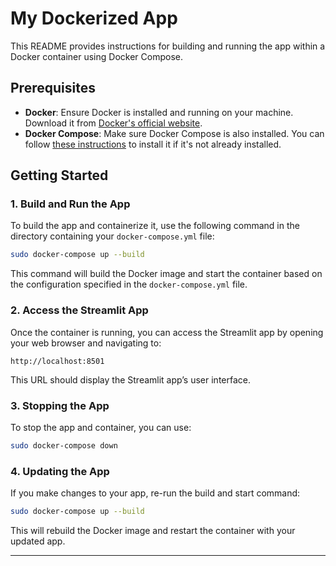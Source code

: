 # My Dockerized App

This README provides instructions for building and running the app within a Docker container using Docker Compose.

## Prerequisites

- **Docker**: Ensure Docker is installed and running on your machine. Download it from [Docker's official website](https://www.docker.com/products/docker-desktop).
- **Docker Compose**: Make sure Docker Compose is also installed. You can follow [these instructions](https://docs.docker.com/compose/install/) to install it if it's not already installed.

## Getting Started

### 1. Build and Run the App

To build the app and containerize it, use the following command in the directory containing your `docker-compose.yml` file:

```bash
sudo docker-compose up --build
```

This command will build the Docker image and start the container based on the configuration specified in the `docker-compose.yml` file.

### 2. Access the Streamlit App

Once the container is running, you can access the Streamlit app by opening your web browser and navigating to:

```
http://localhost:8501
```

This URL should display the Streamlit app’s user interface.

### 3. Stopping the App

To stop the app and container, you can use:

```bash
sudo docker-compose down
```

### 4. Updating the App

If you make changes to your app, re-run the build and start command:

```bash
sudo docker-compose up --build
```

This will rebuild the Docker image and restart the container with your updated app.

---

